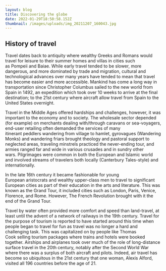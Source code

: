 ```yaml
---
layout: blog
title: Discovering the globe
date: 2022-01-29T18:50:58.152Z
thumbnail: /images/uploads/img_20211207_160043.jpg
---
```

## History of travel

Travel dates back to antiquity where wealthy Greeks and Romans would travel for leisure to their summer homes and villas in cities such as Pompeii and Baiae. While early travel tended to be slower, more dangerous, and more dominated by trade and migration, cultural and technological advances over many years have tended to mean that travel has become easier and more accessible. Mankind has come a long way in transportation since Christopher Columbus sailed to the new world from Spain in 1492, an expedition which took over 10 weeks to arrive at the final destination; to the 21st century where aircraft allow travel from Spain to the United States overnight.

Travel in the Middle Ages offered hardships and challenges, however, it was important to the economy and to society. The wholesale sector depended (for example) on merchants dealing with/through caravans or sea-voyagers, end-user retailing often demanded the services of many itinerant peddlers wandering from village to hamlet, gyrovagues (Wandering Monks) and wandering friars brought theology and pastoral support to neglected areas, traveling minstrels practiced the never-ending tour, and armies ranged far and wide in various crusades and in sundry other wars. Pilgrimages were common in both the European and Islamic world and involved streams of travelers both locally (Canterbury Tales-style) and internationally.

In the late 16th century it became fashionable for young European aristocrats and wealthy upper-class men to travel to significant European cities as part of their education in the arts and literature. This was known as the Grand Tour, it included cities such as London, Paris, Venice, Florence, and Rome. However, The French Revolution brought with it the end of the Grand Tour.

Travel by water often provided more comfort and speed than land-travel, at least until the advent of a network of railways in the 19th century. Travel for the purpose of tourism is reported to have started around this time when people began to travel for fun as travel was no longer a hard and challenging task. This was capitalized on by people like Thomas Cook selling tourism packages where trains and hotels were booked together. Airships and airplanes took over much of the role of long-distance surface travel in the 20th century, notably after the Second World War where there was a surplus of both aircraft and pilots. Indeed, air travel has become so ubiquitous in the 21st century that one woman, Alexis Alford, visited all 196 countries before the age of 21.
